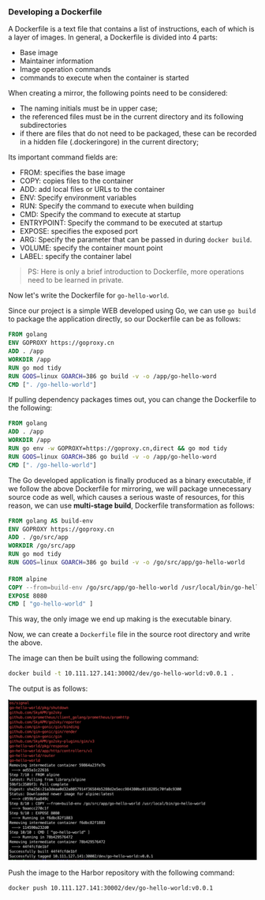 ### Developing a Dockerfile

A Dockerfile is a text file that contains a list of instructions, each of which is a layer of images.
In general, a Dockerfile is divided into 4 parts:

- Base image
- Maintainer information
- Image operation commands
- commands to execute when the container is started

When creating a mirror, the following points need to be considered:

- The naming initials must be in upper case;
- the referenced files must be in the current directory and its following subdirectories
- if there are files that do not need to be packaged, these can be recorded in a hidden file (.dockeringore) in the current directory;

Its important command fields are:

- FROM: specifies the base image
- COPY: copies files to the container
- ADD: add local files or URLs to the container
- ENV: Specify environment variables
- RUN: Specify the command to execute when building
- CMD: Specify the command to execute at startup
- ENTRYPOINT: Specify the command to be executed at startup
- EXPOSE: specifies the exposed port
- ARG: Specify the parameter that can be passed in during `docker build`.
- VOLUME: specify the container mount point
- LABEL: specify the container label

> PS: Here is only a brief introduction to Dockerfile, more operations need to be learned in private.

Now let's write the Dockerfile for `go-hello-world`.

Since our project is a simple WEB developed using Go, we can use `go build` to package the application directly, so our Dockerfile can be as follows:

```dockerfile
FROM golang
ENV GOPROXY https://goproxy.cn
ADD . /app
WORKDIR /app
RUN go mod tidy
RUN GOOS=linux GOARCH=386 go build -v -o /app/go-hello-word
CMD [". /go-hello-world"]
```

If pulling dependency packages times out, you can change the Dockerfile to the following:

```dockerfile
FROM golang
ADD . /app
WORKDIR /app
RUN go env -w GOPROXY=https://goproxy.cn,direct && go mod tidy
RUN GOOS=linux GOARCH=386 go build -v -o /app/go-hello-word
CMD [". /go-hello-world"]
```

The Go developed application is finally produced as a binary executable, if we follow the above Dockerfile for mirroring, we will package unnecessary source code as well, which causes a serious waste of resources, for this reason, we can use **multi-stage build**, Dockerfile transformation as follows:

```dockerfile
FROM golang AS build-env
ENV GOPROXY https://goproxy.cn
ADD . /go/src/app
WORKDIR /go/src/app
RUN go mod tidy
RUN GOOS=linux GOARCH=386 go build -v -o /go/src/app/go-hello-world

FROM alpine
COPY --from=build-env /go/src/app/go-hello-world /usr/local/bin/go-hello-world
EXPOSE 8080
CMD [ "go-hello-world" ]
```

This way, the only image we end up making is the executable binary.

Now, we can create a `Dockerfile` file in the source root directory and write the above.

The image can then be built using the following command:

```bash
docker build -t 10.111.127.141:30002/dev/go-hello-world:v0.0.1 .
```

The output is as follows:

![图片描述](assets/lab-deploying-and-using-harbor-in-kubernetes-10-0.png)

Push the image to the Harbor repository with the following command:

```bash
docker push 10.111.127.141:30002/dev/go-hello-world:v0.0.1
```
